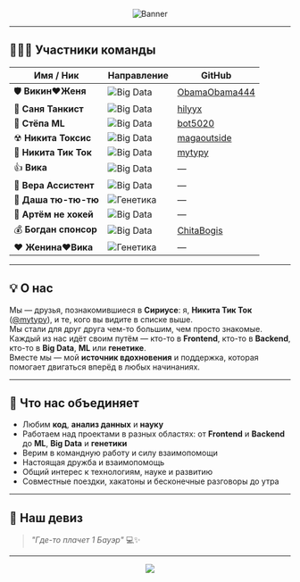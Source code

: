 <!-- Banner -->
<p align="center">
  <img src="https://capsule-render.vercel.app/api?type=rect&color=0:0f0f0f,100:1e1e1e&height=100&section=header&text=AnLuck-Frontend%20&%20FRIENDS&fontColor=00ffcc&fontSize=36&animation=fadeIn" alt="Banner"/>
</p>

---

## 🧑‍🤝‍🧑 Участники команды

| Имя / Ник | Направление | GitHub |
|-----------|------------|--------|
| 🛡 **Викин❤️Женя** | ![Big Data](https://img.shields.io/badge/Big%20Data-9933ff?style=for-the-badge&logo=apache-spark&logoColor=white) | [ObamaObama444](https://github.com/ObamaObama444) |
| 🚜 **Саня Танкист** | ![Big Data](https://img.shields.io/badge/Big%20Data-9933ff?style=for-the-badge&logo=apache-spark&logoColor=white) | [hilyyx](https://github.com/hilyyx) |
| 🤖 **Стёпа ML** | ![Big Data](https://img.shields.io/badge/Big%20Data-9933ff?style=for-the-badge&logo=apache-spark&logoColor=white) | [bot5020](https://github.com/bot5020) |
| ☢ **Никита Токсис** | ![Big Data](https://img.shields.io/badge/Big%20Data-9933ff?style=for-the-badge&logo=apache-spark&logoColor=white) | [magaoutside](https://github.com/magaoutside) |
| 🎵 **Никита Тик Ток** | ![Big Data](https://img.shields.io/badge/Big%20Data-9933ff?style=for-the-badge&logo=apache-spark&logoColor=white) | [mytypy](https://github.com/mytypy) |
| 👍 **Вика** | ![Big Data](https://img.shields.io/badge/Big%20Data-9933ff?style=for-the-badge&logo=apache-spark&logoColor=white) | — |
| 🤝 **Вера Ассистент** | ![Big Data](https://img.shields.io/badge/Big%20Data-9933ff?style=for-the-badge&logo=apache-spark&logoColor=white) | — |
| 🧬 **Даша тю-тю-тю** | ![Генетика](https://img.shields.io/badge/Genetics-ff3399?style=for-the-badge&logo=dna&logoColor=white) | — |
| 🥅 **Артём не хокей** | ![Big Data](https://img.shields.io/badge/Big%20Data-9933ff?style=for-the-badge&logo=apache-spark&logoColor=white) | — |
| 💰 **Богдан спонсор** | ![Big Data](https://img.shields.io/badge/Big%20Data-9933ff?style=for-the-badge&logo=apache-spark&logoColor=white) | [ChitaBogis](https://github.com/ChitaBogis) |
| ❤️ **Женина❤️Вика** | ![Генетика](https://img.shields.io/badge/Genetics-ff3399?style=for-the-badge&logo=dna&logoColor=white) | — |

---

## 💡 О нас
Мы — друзья, познакомившиеся в **Сириусе**: я, **Никита Тик Ток** ([@mytypy](https://github.com/mytypy)), и те, кого вы видите в списке выше.  
Мы стали для друг друга чем-то большим, чем просто знакомые.  
Каждый из нас идёт своим путём — кто-то в **Frontend**, кто-то в **Backend**, кто-то в **Big Data**, **ML** или **генетике**.  
Вместе мы — мой **источник вдохновения** и поддержка, которая помогает двигаться вперёд в любых начинаниях.

---

## 🎯 Что нас объединяет
- Любим **код**, **анализ данных** и **науку**
- Работаем над проектами в разных областях: от **Frontend** и **Backend** до **ML**, **Big Data** и **генетики**
- Верим в командную работу и силу взаимопомощи
- Настоящая дружба и взаимопомощь
- Общий интерес к технологиям, науке и развитию
- Совместные поездки, хакатоны и бесконечные разговоры до утра

---

## 📜 Наш девиз
> *"Где-то плачет 1 Бауэр"* 💻✨

---

<p align="center">
  <img src="https://capsule-render.vercel.app/api?type=waving&height=80&color=0:00ffcc,100:9933ff&section=footer"/>
</p>

